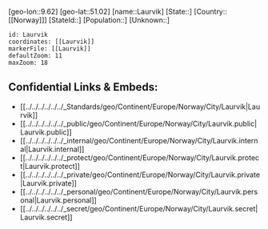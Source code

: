 ﻿---
location: [51.02,9.62]
mapzoom: [7,12] 
mapmarker: city 
type: City
tags:
- geo/City


SpocWebEntityId: 31880
isDeleted: false
confidential: public

---
[geo-lon::9.62]
[geo-lat::51.02]
[name::Laurvik]
[State::]
[Country::[[Norway]]]
[StateId::]
[Population::]
[Unknown::]


```leaflet
id: Laurvik
coordinates: [[Laurvik]]
markerFile: [[Laurvik]]
defaultZoom: 11 
maxZoom: 18
```


## Confidential Links & Embeds: 
- [[../../../../../../_Standards/geo/Continent/Europe/Norway/City/Laurvik|Laurvik]] 
- [[../../../../../../_public/geo/Continent/Europe/Norway/City/Laurvik.public|Laurvik.public]] 
- [[../../../../../../_internal/geo/Continent/Europe/Norway/City/Laurvik.internal|Laurvik.internal]] 
- [[../../../../../../_protect/geo/Continent/Europe/Norway/City/Laurvik.protect|Laurvik.protect]] 
- [[../../../../../../_private/geo/Continent/Europe/Norway/City/Laurvik.private|Laurvik.private]] 
- [[../../../../../../_personal/geo/Continent/Europe/Norway/City/Laurvik.personal|Laurvik.personal]] 
- [[../../../../../../_secret/geo/Continent/Europe/Norway/City/Laurvik.secret|Laurvik.secret]] 
